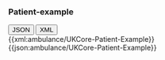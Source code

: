 ### Patient-example

<div class="tab">
 <button class="tablinks active" onclick="openTab(event, 'JSON')">JSON</button>
 <button class="tablinks" onclick="openTab(event, 'XML')">XML</button>
</div>
<div id="XML" class="tabcontent">
{{xml:ambulance/UKCore-Patient-Example}}
</div>
<div id="JSON" class="tabcontent" style="display:block">
{{json:ambulance/UKCore-Patient-Example}}
</div>